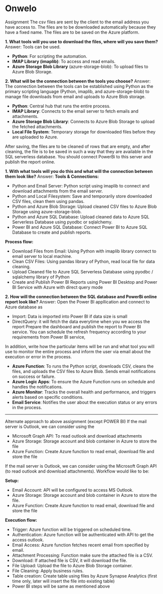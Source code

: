 # Onwelo
Assignment The csv files are sent by the client to the email address you have access to. The files are to be downloaded automatically because they have a fixed name. The files are to be saved on the Azure platform.

**1. What tools will you use to download the files, where will you save them?**
Answer:
Tools can be used.
 - **Python**: For scripting the automation.
 - **IMAP Library (imaplib)**: To access and read emails.
 - **Azure Storage Blob Library** (azure-storage-blob): To upload files to Azure Blob Storage.


**2. What will be the connection between the tools you choose?**
Answer:
The connection between the tools can be established using Python as the primary scripting language (Python, imaplib, and azure-storage-blob) to manage file downloads from email and uploads to Azure Blob storage.
 - **Python**: Central hub that runs the entire process.
 - **IMAP Library**: Connects to the email server to fetch emails and attachments.
 - **Azure Storage Blob Library**: Connects to Azure Blob Storage to upload the fetched attachments.
 - **Local File System**: Temporary storage for downloaded files before they are uploaded to Azure.

After saving, the files are to be cleaned of rows that are empty, and after cleaning, the file is to be saved in such a way that they are available in the SQL serverless database. You should connect PowerBi to this server and publish the report online.

**1. With what tools will you do this and what will the connection between them look like?**
Answer:
**Tools & Connections:**
 - Python and Email Server: Python script using imaplib to connect and download attachments from the email server.
 - Python and Local Filesystem: Save and temporarily store downloaded CSV files, clean them using pandas.
 - Python and Azure Blob Storage: Upload cleaned CSV files to Azure Blob Storage using azure-storage-blob.
 - Python and Azure SQL Database: Upload cleaned data to Azure SQL Serverless Database using pyodbc or sqlalchemy.
 - Power BI and Azure SQL Database: Connect Power BI to Azure SQL Database to create and publish reports.

**Process flow:**
 - Download Files from Email: Using Python with imaplib library connect to email server to local machine.
 - Clean CSV Files: Using pandas library of Python, read local file for data cleaning.
 - Upload Cleaned file to Azure SQL Serverless Database using pyodbc / sqlalchemy library of Python
 - Create and Publish Power BI Reports using Power BI Desktop and Power BI Service with Azure with direct query mode
   
**2. How will the connection between the SQL database and PowerBi online report look like?**
Answer:
Open the Power BI appllication and connect to Azure database as
 - Import: Data is imported into Power BI if data size is small
 - DirectQuery: it will fetch the data everytime when you we access the report
Prepare the dashboard and publish the report to Power BI service. You can schedule the refresh frequency according to your requirements from Power BI service,

In addition, write how the particular items will be run and what tool you will use to monitor the entire process and inform the user via email about the execution or error in the process.
 - **Azure Function**: To runs the Python script, downloads CSV, cleans the files, and uploads the CSV files to Azure Blob. Sends email notifications on success or failure.
 - **Azure Logic Apps**: To ensure the Azure Function runs on schedule and handles the notifications.
 - **Azure Monitor**: Tracks the overall health and performance, and triggers alerts based on specific conditions.
 - **Email Service**: Notifies the user about the execution status or any errors in the process.

---------------------------------------------------------------------------------------------------------------------------------------------------------------------------------------------------------------------------
Alternate approach to above assignment (except POWER BI) If the mail server is Outlook, we can consider using the 
 - Microsoft Graph API: To read outlook and download attachments
 - Azure Storage: Storage account and blob container in Azure to store the file
 - Azure Function: Create Azure function to read email, download file and store the file

If the mail server is Outlook, we can consider using the Microsoft Graph API (to read outlook and download attachments).
Workflow would like to be:

**Setup:**
 - Email Account: API will be configured to access MS Outlook.
 - Azure Storage: Storage account and blob container in Azure to store the file.
 - Azure Function: Create Azure function to read email, download file and store the file

**Execution flow:**
 - Trigger: Azure function will be triggered on scheduled time.
 - Authentication: Azure function will be authenticated with API to get the access outlook.
 - Email Access: Azure function fetches recent email from specified by email.
 - Attachment Processing: Function make sure the attached file is a CSV.
 - Download: If attached file is CSV, it will download the file.
 - File Upload: Upload the file to Azure Blob Storage container.
 - File Cleaning: Apply business rules.
 - Table creation: Create table using files by Azure Synapse Analytics (first time only, later will insert the file into existing table)
 - Power BI steps will be same as mentioned above
